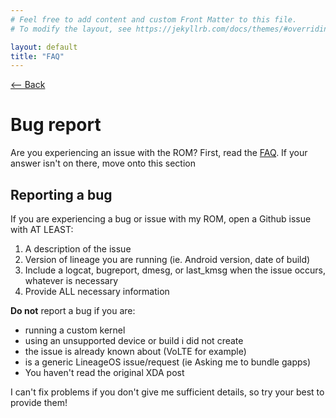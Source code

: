 ```yaml
---
# Feel free to add content and custom Front Matter to this file.
# To modify the layout, see https://jekyllrb.com/docs/themes/#overriding-theme-defaults

layout: default
title: "FAQ"
---
```

[ <-- Back](../)
# Bug report
Are you experiencing an issue with the ROM? First, read the [FAQ](../faq). If your answer isn't on there, move onto this section

## Reporting a bug
If you are experiencing a bug or issue with my ROM, open a Github issue with AT LEAST:
1) A description of the issue
2) Version of lineage you are running (ie. Android version, date of build)
3) Include a logcat, bugreport, dmesg, or last_kmsg when the issue occurs, whatever is necessary
4) Provide ALL necessary information

**Do not** report a bug if you are:
- running a custom kernel
- using an unsupported device or build i did not create
- the issue is already known about (VoLTE for example)
- is a generic LineageOS issue/request (ie Asking me to bundle gapps)
- You haven't read the original XDA post

I can't fix problems if you don't give me sufficient details, so try your best to provide them!
